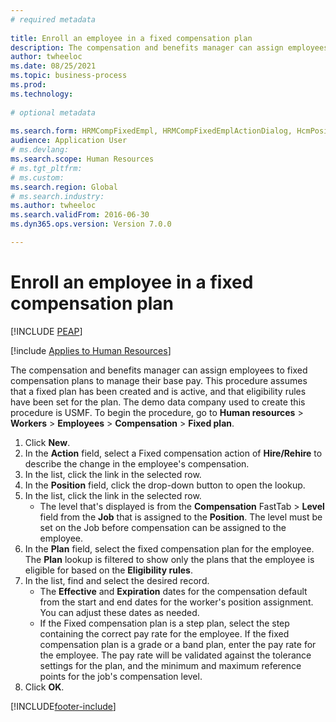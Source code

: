 ```yaml
--- 
# required metadata 
 
title: Enroll an employee in a fixed compensation plan
description: The compensation and benefits manager can assign employees to fixed compensation plans to manage their base pay. 
author: twheeloc
ms.date: 08/25/2021
ms.topic: business-process 
ms.prod:  
ms.technology:  
 
# optional metadata 
 
ms.search.form: HRMCompFixedEmpl, HRMCompFixedEmplActionDialog, HcmPositionLookup, HRMCompRefPointLookup, HcmCompensationWorkspace   
audience: Application User 
# ms.devlang:  
ms.search.scope: Human Resources
# ms.tgt_pltfrm:  
# ms.custom:  
ms.search.region: Global
# ms.search.industry: 
ms.author: twheeloc
ms.search.validFrom: 2016-06-30 
ms.dyn365.ops.version: Version 7.0.0 

---
```


# Enroll an employee in a fixed compensation plan


[!INCLUDE [PEAP](../includes/peap-1.md)]

[!include [Applies to Human Resources](../includes/applies-to-hr.md)]

The compensation and benefits manager can assign employees to fixed compensation plans to manage their base pay. This procedure assumes that a fixed plan has been created and is active, and that eligibility rules have been set for the plan. The demo data company used to create this procedure is USMF. To begin the procedure, go to **Human resources** > **Workers** > **Employees** > **Compensation** > **Fixed plan**.

1. Click **New**.
2. In the **Action** field, select a Fixed compensation action of **Hire/Rehire** to describe the change in the employee's compensation.
3. In the list, click the link in the selected row.
4. In the **Position** field, click the drop-down button to open the lookup.
5. In the list, click the link in the selected row.
    * The level that's displayed is from the **Compensation** FastTab > **Level** field from the **Job** that is assigned to the **Position**. The level must be set on the Job before compensation can be assigned to the employee.  
6. In the **Plan** field, select the fixed compensation plan for the employee. The **Plan** lookup is filtered to show only the plans that the employee is eligible for based on the **Eligibility rules**.
7. In the list, find and select the desired record.
    * The **Effective** and **Expiration** dates for the compensation default from the start and end dates for the worker's position assignment. You can adjust these dates as needed.  
    * If the Fixed compensation plan is a step plan, select the step containing the correct pay rate for the employee. If the fixed compensation plan is a grade or a band plan, enter the pay rate for the employee. The pay rate will be validated against the tolerance settings for the plan, and the minimum and maximum reference points for the job's compensation level.  
8. Click **OK**.



[!INCLUDE[footer-include](../includes/footer-banner.md)]

